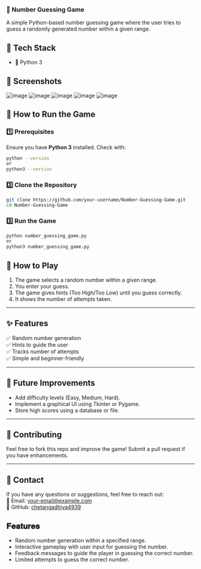 ### **📝 Number Guessing Game**  
A simple Python-based number guessing game where the user tries to guess a randomly generated number within a given range.  

## **🔧 Tech Stack**  
- 🐍 Python 3  

## **📸 Screenshots**  
![image](https://github.com/user-attachments/assets/12247fa5-e54d-48f5-a837-16709bf8afff)
![image](https://github.com/user-attachments/assets/f1988a77-4fe0-47ba-b6a9-83dc322c0b0d)
![image](https://github.com/user-attachments/assets/7a2bcb0c-8913-452a-b0ba-8c55e826a75a)
![image](https://github.com/user-attachments/assets/a044fbff-f469-49cd-a9ce-e89ef6b54f7f)
![image](https://github.com/user-attachments/assets/808e4ae7-35a7-47ea-a063-d486defce8b0)


## **🚀 How to Run the Game**  

### **1️⃣ Prerequisites**  
Ensure you have **Python 3** installed. Check with:  
```bash
python --version
or  
python3 --version
```

### **2️⃣ Clone the Repository**  
```bash
git clone https://github.com/your-username/Number-Guessing-Game.git
cd Number-Guessing-Game
```

### **3️⃣ Run the Game**  
```bash
python number_guessing_game.py
or  
python3 number_guessing_game.py
```


## **📜 How to Play**  
1. The game selects a random number within a given range.  
2. You enter your guess.  
3. The game gives hints (Too High/Too Low) until you guess correctly.  
4. It shows the number of attempts taken.  

---

## **✨ Features**  
✅ Random number generation  
✅ Hints to guide the user  
✅ Tracks number of attempts  
✅ Simple and beginner-friendly  

---

## **📌 Future Improvements**  
- Add difficulty levels (Easy, Medium, Hard).  
- Implement a graphical UI using Tkinter or Pygame.  
- Store high scores using a database or file.  

---

## **🤝 Contributing**  
Feel free to fork this repo and improve the game! Submit a pull request if you have enhancements.  

---

## **📩 Contact**  
If you have any questions or suggestions, feel free to reach out:  
📧 Email: your-email@example.com  
🔗 GitHub: [chetangadhiya4939](https://github.com/chetangadhiya4939)  

## 𝐅𝐞𝐚𝐭𝐮𝐫𝐞𝐬

- Random number generation within a specified range.
- Interactive gameplay with user input for guessing the number.
- Feedback messages to guide the player in guessing the correct number.
- Limited attempts to guess the correct number.
